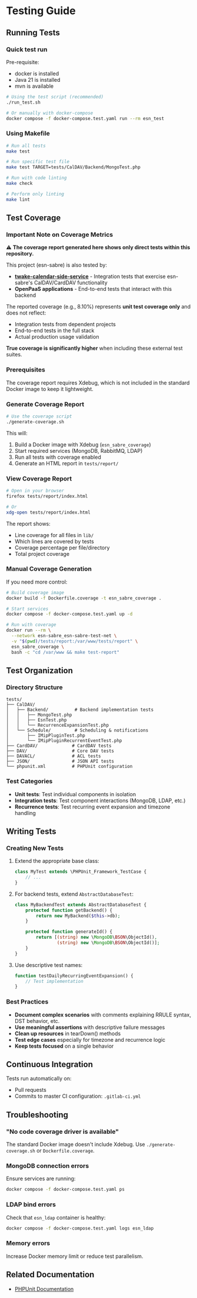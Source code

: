 # Testing Guide

## Running Tests

### Quick test run

Pre-requisite: 
 - docker is installed
 - Java 21 is installed
 - mvn is available

```bash
# Using the test script (recommended)
./run_test.sh

# Or manually with docker-compose
docker compose -f docker-compose.test.yaml run --rm esn_test
```

### Using Makefile

```bash
# Run all tests
make test

# Run specific test file
make test TARGET=tests/CalDAV/Backend/MongoTest.php

# Run with code linting
make check

# Perform only linting
make lint
```



## Test Coverage

### Important Note on Coverage Metrics

⚠️ **The coverage report generated here shows only direct tests within this repository.**

This project (esn-sabre) is also tested by:
- **[twake-calendar-side-service](https://github.com/linagora/twake-calendar-side-service)** - Integration tests that exercise esn-sabre's CalDAV/CardDAV functionality
- **OpenPaaS applications** - End-to-end tests that interact with this backend

The reported coverage (e.g., 8.10%) represents **unit test coverage only** and does not reflect:
- Integration tests from dependent projects
- End-to-end tests in the full stack
- Actual production usage validation

**True coverage is significantly higher** when including these external test suites.

### Prerequisites

The coverage report requires Xdebug, which is not included in the standard Docker image to keep it lightweight.

### Generate Coverage Report

```bash
# Use the coverage script
./generate-coverage.sh
```

This will:
1. Build a Docker image with Xdebug (`esn_sabre_coverage`)
2. Start required services (MongoDB, RabbitMQ, LDAP)
3. Run all tests with coverage enabled
4. Generate an HTML report in `tests/report/`

### View Coverage Report

```bash
# Open in your browser
firefox tests/report/index.html

# Or
xdg-open tests/report/index.html
```

The report shows:
- Line coverage for all files in `lib/`
- Which lines are covered by tests
- Coverage percentage per file/directory
- Total project coverage

### Manual Coverage Generation

If you need more control:

```bash
# Build coverage image
docker build -f Dockerfile.coverage -t esn_sabre_coverage .

# Start services
docker compose -f docker-compose.test.yaml up -d

# Run with coverage
docker run --rm \
  --network esn-sabre_esn-sabre-test-net \
  -v "$(pwd)/tests/report:/var/www/tests/report" \
  esn_sabre_coverage \
  bash -c "cd /var/www && make test-report"
```

## Test Organization

### Directory Structure

```
tests/
├── CalDAV/
│   ├── Backend/          # Backend implementation tests
│   │   ├── MongoTest.php
│   │   ├── EsnTest.php
│   │   └── RecurrenceExpansionTest.php
│   └── Schedule/         # Scheduling & notifications
│       ├── IMipPluginTest.php
│       └── IMipPluginRecurrentEventTest.php
├── CardDAV/             # CardDAV tests
├── DAV/                 # Core DAV tests
├── DAVACL/              # ACL tests
├── JSON/                # JSON API tests
└── phpunit.xml          # PHPUnit configuration
```

### Test Categories

- **Unit tests**: Test individual components in isolation
- **Integration tests**: Test component interactions (MongoDB, LDAP, etc.)
- **Recurrence tests**: Test recurring event expansion and timezone handling

## Writing Tests

### Creating New Tests

1. Extend the appropriate base class:
   ```php
   class MyTest extends \PHPUnit_Framework_TestCase {
       // ...
   }
   ```

2. For backend tests, extend `AbstractDatabaseTest`:
   ```php
   class MyBackendTest extends AbstractDatabaseTest {
       protected function getBackend() {
           return new MyBackend($this->db);
       }

       protected function generateId() {
           return [(string) new \MongoDB\BSON\ObjectId(),
                   (string) new \MongoDB\BSON\ObjectId()];
       }
   }
   ```

3. Use descriptive test names:
   ```php
   function testDailyRecurringEventExpansion() {
       // Test implementation
   }
   ```

### Best Practices

- **Document complex scenarios** with comments explaining RRULE syntax, DST behavior, etc.
- **Use meaningful assertions** with descriptive failure messages
- **Clean up resources** in tearDown() methods
- **Test edge cases** especially for timezone and recurrence logic
- **Keep tests focused** on a single behavior

## Continuous Integration

Tests run automatically on:
- Pull requests
- Commits to master
CI configuration: `.gitlab-ci.yml`

## Troubleshooting

### "No code coverage driver is available"

The standard Docker image doesn't include Xdebug. Use `./generate-coverage.sh` or `Dockerfile.coverage`.

### MongoDB connection errors

Ensure services are running:
```bash
docker compose -f docker-compose.test.yaml ps
```

### LDAP bind errors

Check that `esn_ldap` container is healthy:
```bash
docker compose -f docker-compose.test.yaml logs esn_ldap
```

### Memory errors

Increase Docker memory limit or reduce test parallelism.

## Related Documentation

- [PHPUnit Documentation](https://phpunit.de/documentation.html)
